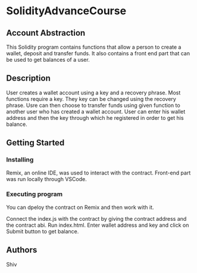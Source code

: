 # SolidityAdvanceCourse
## Account Abstraction

This Solidity program contains functions that allow a person to create a wallet, deposit and transfer funds.
It also contains a front end part that can be used to get balances of a user.



## Description

User creates a wallet account using a key and a recovery phrase. Most functions require a key. They key can be changed using the recovery phrase. Usre can then choose to transfer funds using given function to another user who has created a wallet account.
User can enter his wallet address and then the key through which he registered in order to get his balance.


## Getting Started

### Installing

Remix, an online IDE, was used to interact with the contract.
Front-end part was run locally through VSCode.

### Executing program

You can dpeloy the contract on Remix and then work with it.

Connect the index.js with the contract by giving the contract address and the contract abi. Run index.html. Enter wallet address and key and click on Submit button to get balance.



## Authors
Shiv  
